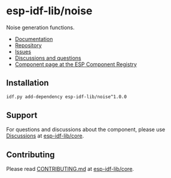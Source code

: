 # esp-idf-lib/noise

Noise generation functions.

* [Documentation](https://esp-idf-lib.github.io/noise/)
* [Repository](https://github.com/esp-idf-lib/noise)
* [Issues](https://github.com/esp-idf-lib/noise/issues)
* [Discussions and questions](https://github.com/esp-idf-lib/core/discussions)
* [Component page at the ESP Component Registry](https://components.espressif.com/components/esp-idf-lib/noise)

## Installation

```sh
idf.py add-dependency esp-idf-lib/noise^1.0.0
```

## Support

For questions and discussions about the component, please use
[Discussions](https://github.com/esp-idf-lib/core/discussions)
at [esp-idf-lib/core](https://github.com/esp-idf-lib/core).

## Contributing

Please read [CONTRIBUTING.md](https://github.com/esp-idf-lib/core/blob/main/CONTRIBUTING.md)
at [esp-idf-lib/core](https://github.com/esp-idf-lib/core).
